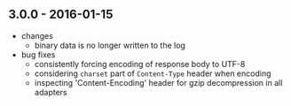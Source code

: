 ## 3.0.0 - 2016-01-15
* changes
  * binary data is no longer written to the log
* bug fixes
  * consistently forcing encoding of response body to UTF-8 
  * considering `charset` part of `Content-Type` header when encoding
  * inspecting 'Content-Encoding' header for gzip decompression in all adapters